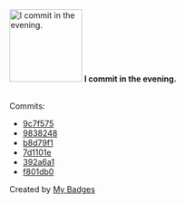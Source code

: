 <img src="https://my-badges.github.io/my-badges/evening-commits.png" alt="I commit in the evening." title="I commit in the evening." width="128">
<strong>I commit in the evening.</strong>
<br><br>

Commits:

- <a href="https://github.com/qoomon/actions--create-commit/commit/9c7f5754b202ff700d05e6b1c65ff048a6675715">9c7f575</a>
- <a href="https://github.com/qoomon/sandbox/commit/98382486e6b2138d4c0ea0283658ce60319ad5d9">9838248</a>
- <a href="https://github.com/qoomon/actions--create-commit/commit/b8d79f1e72eef93037b1b3f77ba422ab50ae51f5">b8d79f1</a>
- <a href="https://github.com/qoomon/sandbox/commit/7d1101e99e10bf17d0f93f12b1f29707b1a1ee83">7d1101e</a>
- <a href="https://github.com/qoomon/sandbox/commit/392a6a1684375adc8d919851dbe4195a4effa6f9">392a6a1</a>
- <a href="https://github.com/qoomon/sandbox/commit/f801db0194526f9c9a033e7d211524a290b1fe8d">f801db0</a>


Created by <a href="https://github.com/my-badges/my-badges">My Badges</a>